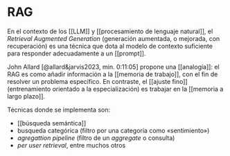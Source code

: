 # RAG
En el contexto de los [[LLM]] y [[procesamiento de lenguaje natural]], el *Retrieval Augmented Generation* (generación aumentada, o mejorada, con recuperación) es una técnica que dota al modelo de contexto suficiente para responder adecuadamente a un [[prompt]].

John Allard [@allard&jarvis2023, min. 0:11:05] propone una [[analogía]]: el RAG es como añadir información a la [[memoria de trabajo]], con el fin de resolver un problema específico. En contraste, el [[ajuste fino]] (entrenamiento orientado a la especialización) es trabajar en la [[memoria a largo plazo]].


Técnicas donde se implementa son:

- [[búsqueda semántica]]
- busqueda categórica (filtro por una categoría como «sentimiento»)
- *agregattion pipeline* (filtro de un *aggregate* o consulta)
- *per user retrieval*, entre muchos otros
